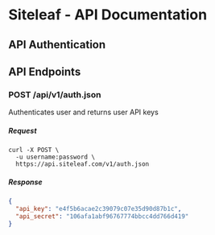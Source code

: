 
# Siteleaf - API Documentation
## API Authentication
## API Endpoints
### POST /api/v1/auth.json
Authenticates user and returns user API keys

##### Request
```shell
curl -X POST \
  -u username:password \
  https://api.siteleaf.com/v1/auth.json
```

##### Response
```json
{
  "api_key": "e4f5b6acae2c39079c07e35d90d87b1c",
  "api_secret": "106afa1abf96767774bbcc4dd766d419"
}
